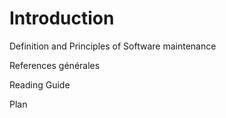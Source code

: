 # Introduction

Definition and Principles of Software maintenance

References générales

Reading Guide

Plan

